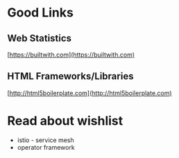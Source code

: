 # Good Links

## Web Statistics

[https://builtwith.com](https://builtwith.com)



## HTML Frameworks/Libraries

[http://html5boilerplate.com](http://html5boilerplate.com)



# Read about wishlist

* istio - service mesh
* operator framework
